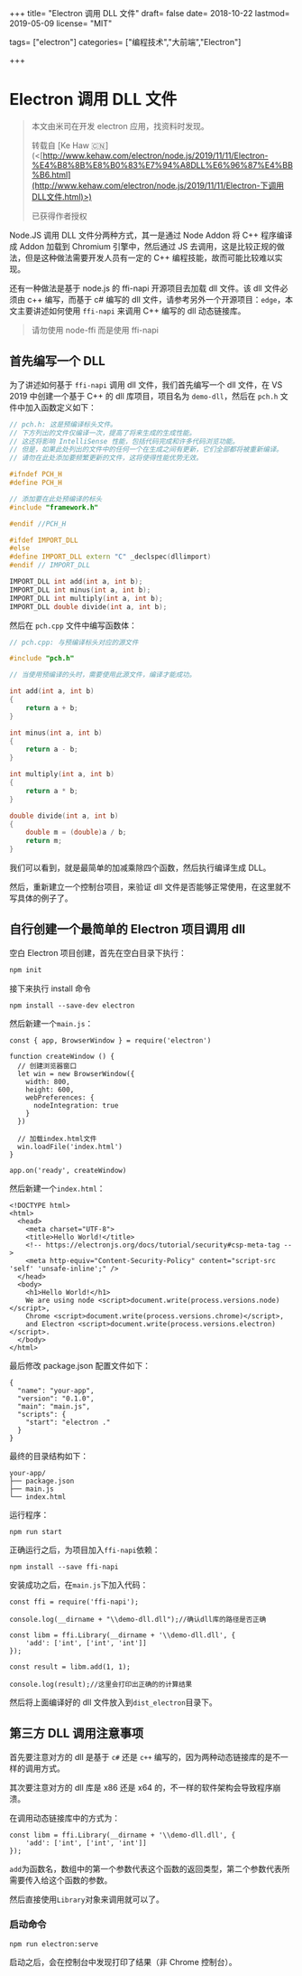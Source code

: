 +++
title= "Electron 调用 DLL 文件"
draft= false
date= 2018-10-22
lastmod= 2019-05-09
license= "MIT"

tags= ["electron"]
categories= ["编程技术","大前端","Electron"]

+++

# Electron 调用 DLL 文件

> 本文由米司在开发 electron 应用，找资料时发现。
>
> 转载自 [Ke Haw 🇨🇳] (<[http://www.kehaw.com/electron/node.js/2019/11/11/Electron-%E4%B8%8B%E8%B0%83%E7%94%A8DLL%E6%96%87%E4%BB%B6.html](http://www.kehaw.com/electron/node.js/2019/11/11/Electron-下调用DLL文件.html)>)
>
> 已获得作者授权

Node.JS 调用 DLL 文件分两种方式，其一是通过 Node Addon 将 C++ 程序编译成 Addon 加载到 Chromium 引擎中，然后通过 JS 去调用，这是比较正规的做法，但是这种做法需要开发人员有一定的 C++ 编程技能，故而可能比较难以实现。

还有一种做法是基于 node.js 的 ffi-napi 开源项目去加载 dll 文件。该 dll 文件必须由 c++ 编写，而基于 c# 编写的 dll 文件，请参考另外一个开源项目：`edge`，本文主要讲述如何使用 `ffi-napi` 来调用 C++ 编写的 dll 动态链接库。

> 请勿使用 node-ffi 而是使用 ffi-napi

## 首先编写一个 DLL

为了讲述如何基于 `ffi-napi` 调用 dll 文件，我们首先编写一个 dll 文件，在 VS 2019 中创建一个基于 C++ 的 dll 库项目，项目名为 `demo-dll`，然后在 `pch.h` 文件中加入函数定义如下：

```c++
// pch.h: 这是预编译标头文件。
// 下方列出的文件仅编译一次，提高了将来生成的生成性能。
// 这还将影响 IntelliSense 性能，包括代码完成和许多代码浏览功能。
// 但是，如果此处列出的文件中的任何一个在生成之间有更新，它们全部都将被重新编译。
// 请勿在此处添加要频繁更新的文件，这将使得性能优势无效。

#ifndef PCH_H
#define PCH_H

// 添加要在此处预编译的标头
#include "framework.h"

#endif //PCH_H

#ifdef IMPORT_DLL
#else
#define IMPORT_DLL extern "C" _declspec(dllimport)
#endif // IMPORT_DLL

IMPORT_DLL int add(int a, int b);
IMPORT_DLL int minus(int a, int b);
IMPORT_DLL int multiply(int a, int b);
IMPORT_DLL double divide(int a, int b);
```

然后在 `pch.cpp` 文件中编写函数体：

```c++
// pch.cpp: 与预编译标头对应的源文件

#include "pch.h"

// 当使用预编译的头时，需要使用此源文件，编译才能成功。

int add(int a, int b)
{
	return a + b;
}

int minus(int a, int b)
{
	return a - b;
}

int multiply(int a, int b)
{
	return a * b;
}

double divide(int a, int b)
{
	double m = (double)a / b;
	return m;
}
```

我们可以看到，就是最简单的加减乘除四个函数，然后执行编译生成 DLL。

然后，重新建立一个控制台项目，来验证 dll 文件是否能够正常使用，在这里就不写具体的例子了。

## 自行创建一个最简单的 Electron 项目调用 dll

空白 Electron 项目创建，首先在空白目录下执行：

```javascript
npm init
```

接下来执行 install 命令

```
npm install --save-dev electron
```

然后新建一个`main.js`：

```
const { app, BrowserWindow } = require('electron')

function createWindow () {
  // 创建浏览器窗口
  let win = new BrowserWindow({
    width: 800,
    height: 600,
    webPreferences: {
      nodeIntegration: true
    }
  })

  // 加载index.html文件
  win.loadFile('index.html')
}

app.on('ready', createWindow)
```

然后新建一个`index.html`：

```
<!DOCTYPE html>
<html>
  <head>
    <meta charset="UTF-8">
    <title>Hello World!</title>
    <!-- https://electronjs.org/docs/tutorial/security#csp-meta-tag -->
    <meta http-equiv="Content-Security-Policy" content="script-src 'self' 'unsafe-inline';" />
  </head>
  <body>
    <h1>Hello World!</h1>
    We are using node <script>document.write(process.versions.node)</script>,
    Chrome <script>document.write(process.versions.chrome)</script>,
    and Electron <script>document.write(process.versions.electron)</script>.
  </body>
</html>
```

最后修改 package.json 配置文件如下：

```
{
  "name": "your-app",
  "version": "0.1.0",
  "main": "main.js",
  "scripts": {
    "start": "electron ."
  }
}
```

最终的目录结构如下：

```
your-app/
├── package.json
├── main.js
└── index.html
```

运行程序：

```
npm run start
```

正确运行之后，为项目加入`ffi-napi`依赖：

```
npm install --save ffi-napi
```

安装成功之后，在`main.js`下加入代码：

```
const ffi = require('ffi-napi');

console.log(__dirname + "\\demo-dll.dll");//确认dll库的路径是否正确

const libm = ffi.Library(__dirname + '\\demo-dll.dll', {
	'add': ['int', ['int', 'int']]
});

const result = libm.add(1, 1);

console.log(result);//这里会打印出正确的的计算结果
```

然后将上面编译好的 dll 文件放入到`dist_electron`目录下。

## 第三方 DLL 调用注意事项

首先要注意对方的 dll 是基于 `c#` 还是 `c++` 编写的，因为两种动态链接库的是不一样的调用方式。

其次要注意对方的 dll 库是 x86 还是 x64 的，不一样的软件架构会导致程序崩溃。

在调用动态链接库中的方式为：

```
const libm = ffi.Library(__dirname + '\\demo-dll.dll', {
	'add': ['int', ['int', 'int']]
});
```

`add`为函数名，数组中的第一个参数代表这个函数的返回类型，第二个参数代表所需要传入给这个函数的参数。

然后直接使用`Library`对象来调用就可以了。

### 启动命令

```
npm run electron:serve
```

启动之后，会在控制台中发现打印了结果（非 Chrome 控制台）。
